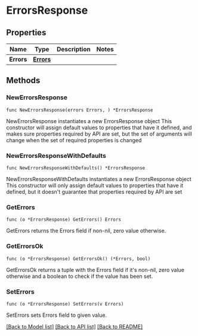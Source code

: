 # ErrorsResponse

## Properties

Name | Type | Description | Notes
------------ | ------------- | ------------- | -------------
**Errors** | [**Errors**](Errors.md) |  | 

## Methods

### NewErrorsResponse

`func NewErrorsResponse(errors Errors, ) *ErrorsResponse`

NewErrorsResponse instantiates a new ErrorsResponse object
This constructor will assign default values to properties that have it defined,
and makes sure properties required by API are set, but the set of arguments
will change when the set of required properties is changed

### NewErrorsResponseWithDefaults

`func NewErrorsResponseWithDefaults() *ErrorsResponse`

NewErrorsResponseWithDefaults instantiates a new ErrorsResponse object
This constructor will only assign default values to properties that have it defined,
but it doesn't guarantee that properties required by API are set

### GetErrors

`func (o *ErrorsResponse) GetErrors() Errors`

GetErrors returns the Errors field if non-nil, zero value otherwise.

### GetErrorsOk

`func (o *ErrorsResponse) GetErrorsOk() (*Errors, bool)`

GetErrorsOk returns a tuple with the Errors field if it's non-nil, zero value otherwise
and a boolean to check if the value has been set.

### SetErrors

`func (o *ErrorsResponse) SetErrors(v Errors)`

SetErrors sets Errors field to given value.



[[Back to Model list]](../README.md#documentation-for-models) [[Back to API list]](../README.md#documentation-for-api-endpoints) [[Back to README]](../README.md)


